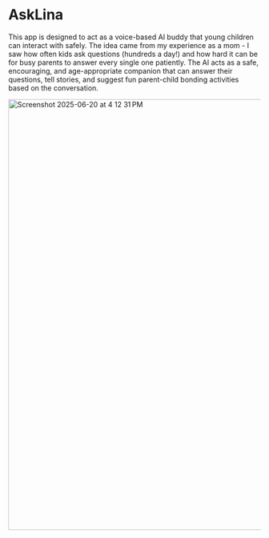 # AskLina
This app is designed to act as a voice-based AI buddy that young children can interact with safely. The idea came from my experience as a mom - I saw how often kids ask questions (hundreds a day!) and how hard it can be for busy parents to answer every single one patiently. The AI acts as a safe, encouraging, and age-appropriate companion that can answer their questions, tell stories, and suggest fun parent-child bonding activities based on the conversation.

<img width="861" alt="Screenshot 2025-06-20 at 4 12 31 PM" src="https://github.com/user-attachments/assets/4a26f43d-e6e1-4db0-8654-673e47a25a41" />
